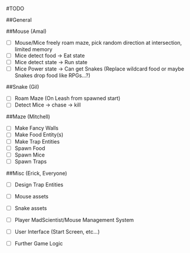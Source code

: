 #TODO

##General

##Mouse (Amal)
 - [ ] Mouse/Mice freely roam maze, pick random direction at intersection, limited memory
 - [ ] Mice detect food -> Eat state
 - [ ] Mice detect state -> Run state
 - [ ] Mice Power state -> Can get Snakes (Replace wildcard food or maybe Snakes drop food like RPGs...?)
 
##Snake (Gil)
  - [ ] Roam Maze (On Leash from spawned start)
  - [ ] Detect Mice -> chase -> kill 

##Maze (Mitchell)
 - [ ] Make Fancy Walls
 - [ ] Make Food Entity(s)
 - [ ] Make Trap Entities
 - [ ] Spawn Food
 - [ ] Spawn Mice
 - [ ] Spawn Traps

##Misc (Erick, Everyone)
 - [ ] Design Trap Entities
 - [ ] Mouse assets
 - [ ] Snake assets
 - [ ] Player MadScientist/Mouse Management System
 - [ ] User Interface (Start Screen, etc...)
 - [ ] Further Game Logic
 
